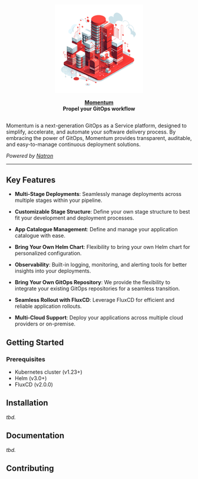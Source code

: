 <p align="center">
    <a href="https://momentum.natron.io">
        <img height="240px" src="assets/momentum_illu2.png" />
    </a>
</p>

<p align="center">
  <strong>
    <a href="https://momentum.natron.io/">Momentum</a>
    <br />
		Propel your GitOps workflow
  </strong>
</p>

<h2></h2>

Momentum is a next-generation GitOps as a Service platform, designed to simplify, accelerate, and automate your software delivery process. By embracing the power of GitOps, Momentum provides transparent, auditable, and easy-to-manage continuous deployment solutions.

*Powered by [Natron](https://natron.io)*

---

## Key Features

- **Multi-Stage Deployments**: Seamlessly manage deployments across multiple stages within your pipeline.

- **Customizable Stage Structure**: Define your own stage structure to best fit your development and deployment processes.

- **App Catalogue Management**: Define and manage your application catalogue with ease.

- **Bring Your Own Helm Chart**: Flexibility to bring your own Helm chart for personalized configuration.

- **Observability**: Built-in logging, monitoring, and alerting tools for better insights into your deployments.

- **Bring Your Own GitOps Repository**: We provide the flexibility to integrate your existing GitOps repositories for a seamless transition.

- **Seamless Rollout with FluxCD**: Leverage FluxCD for efficient and reliable application rollouts.

- **Multi-Cloud Support**: Deploy your applications across multiple cloud providers or on-premise.

## Getting Started

### Prerequisites

- Kubernetes cluster (v1.23+)
- Helm (v3.0+)
- FluxCD (v2.0.0)

## Installation

*tbd.*

## Documentation

*tbd.*

## Contributing
